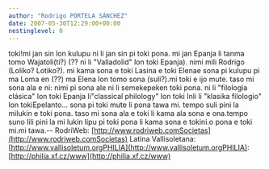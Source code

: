 ```yaml
---
author: "Rodrigo PORTELA SÁNCHEZ"
date: 2007-05-30T12:29:00+00:00
nestinglevel: 0
---
```

toki!mi jan sin lon kulupu ni li jan sin pi toki pona. mi jan Epanja li tanma tomo Wajatoli(ti?) (?? ni li "Valladolid" lon toki Epanja). nimi mili Rodrigo (Loliko? Lotiko?). mi kama sona e toki Lasina e toki Elenae sona pi kulupu pi ma Loma en (??) ma Elena lon tomo sona (suli?).mi toki e ijo mute. taso mi sona ala e ni: nimi pi sona ale ni li semekepeken toki pona. ni li "filología clásica" lon toki Epanja li"classical philology" lon toki Inli li "klasika filologio" lon tokiEpelanto... sona pi toki mute li pona tawa mi. tempo suli pini la milukin e toki pona. taso mi sona ala e toki li kama ala sona e ona.tempo suno lili pini la mi lukin lipu pi toki pona li kama sona e tokini.o pona e toki mi.mi tawa.--
RodriWeb: [http://www.rodriweb.comSocietas](http://www.rodriweb.comSocietas) Latina Vallisoletana: [http://www.vallisoletum.orgPHILIA](http://www.vallisoletum.orgPHILIA): [http://philia.xf.cz/www](http://philia.xf.cz/www)